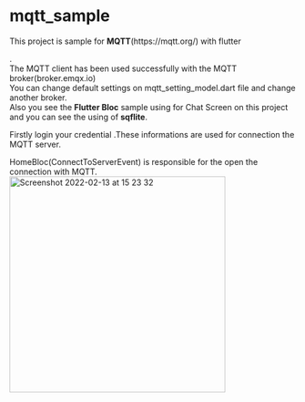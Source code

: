 # mqtt_sample
<p>This project is sample for <B>MQTT</B>(https://mqtt.org/) with flutter</p>.<br>
The MQTT client has been used successfully with the MQTT broker(broker.emqx.io)<br>
You can change default settings on mqtt_setting_model.dart file and  change another broker.<br>
Also you see the <B>Flutter Bloc</B> sample using for Chat Screen on this project and you can see the using of <B>sqflite</B>.

Firstly login your credential .These informations are used for connection the MQTT server.

HomeBloc(ConnectToServerEvent) is responsible for the open the connection with MQTT.
<img width="379" alt="Screenshot 2022-02-13 at 15 23 32" src="https://user-images.githubusercontent.com/62757704/153769769-9f60ba42-cb4e-4a78-b79e-ecd396f98109.png">





